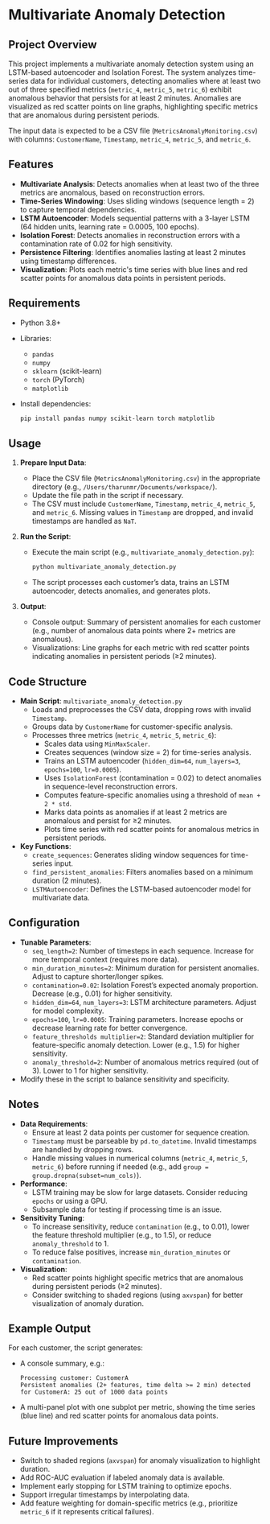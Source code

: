 # Multivariate Anomaly Detection 

## Project Overview

This project implements a multivariate anomaly detection system using an LSTM-based autoencoder and Isolation Forest. The system analyzes time-series data for individual customers, detecting anomalies where at least two out of three specified metrics (`metric_4`, `metric_5`, `metric_6`) exhibit anomalous behavior that persists for at least 2 minutes. Anomalies are visualized as red scatter points on line graphs, highlighting specific metrics that are anomalous during persistent periods.

The input data is expected to be a CSV file (`MetricsAnomalyMonitoring.csv`) with columns: `CustomerName`, `Timestamp`, `metric_4`, `metric_5`, and `metric_6`.

## Features

- **Multivariate Analysis**: Detects anomalies when at least two of the three metrics are anomalous, based on reconstruction errors.
- **Time-Series Windowing**: Uses sliding windows (sequence length = 2) to capture temporal dependencies.
- **LSTM Autoencoder**: Models sequential patterns with a 3-layer LSTM (64 hidden units, learning rate = 0.0005, 100 epochs).
- **Isolation Forest**: Detects anomalies in reconstruction errors with a contamination rate of 0.02 for high sensitivity.
- **Persistence Filtering**: Identifies anomalies lasting at least 2 minutes using timestamp differences.
- **Visualization**: Plots each metric's time series with blue lines and red scatter points for anomalous data points in persistent periods.

## Requirements

- Python 3.8+
- Libraries:
  - `pandas`
  - `numpy`
  - `sklearn` (scikit-learn)
  - `torch` (PyTorch)
  - `matplotlib`
- Install dependencies:

  ```bash
  pip install pandas numpy scikit-learn torch matplotlib
  ```

## Usage

1. **Prepare Input Data**:

   - Place the CSV file (`MetricsAnomalyMonitoring.csv`) in the appropriate directory (e.g., `/Users/tharunmr/Documents/workspace/`).
   - Update the file path in the script if necessary.
   - The CSV must include `CustomerName`, `Timestamp`, `metric_4`, `metric_5`, and `metric_6`. Missing values in `Timestamp` are dropped, and invalid timestamps are handled as `NaT`.

2. **Run the Script**:

   - Execute the main script (e.g., `multivariate_anomaly_detection.py`):

     ```bash
     python multivariate_anomaly_detection.py
     ```
   - The script processes each customer’s data, trains an LSTM autoencoder, detects anomalies, and generates plots.

3. **Output**:

   - Console output: Summary of persistent anomalies for each customer (e.g., number of anomalous data points where 2+ metrics are anomalous).
   - Visualizations: Line graphs for each metric with red scatter points indicating anomalies in persistent periods (≥2 minutes).

## Code Structure

- **Main Script**: `multivariate_anomaly_detection.py`
  - Loads and preprocesses the CSV data, dropping rows with invalid `Timestamp`.
  - Groups data by `CustomerName` for customer-specific analysis.
  - Processes three metrics (`metric_4`, `metric_5`, `metric_6`):
    - Scales data using `MinMaxScaler`.
    - Creates sequences (window size = 2) for time-series analysis.
    - Trains an LSTM autoencoder (`hidden_dim=64`, `num_layers=3`, `epochs=100`, `lr=0.0005`).
    - Uses `IsolationForest` (contamination = 0.02) to detect anomalies in sequence-level reconstruction errors.
    - Computes feature-specific anomalies using a threshold of `mean + 2 * std`.
    - Marks data points as anomalies if at least 2 metrics are anomalous and persist for ≥2 minutes.
    - Plots time series with red scatter points for anomalous metrics in persistent periods.
- **Key Functions**:
  - `create_sequences`: Generates sliding window sequences for time-series input.
  - `find_persistent_anomalies`: Filters anomalies based on a minimum duration (2 minutes).
  - `LSTMAutoencoder`: Defines the LSTM-based autoencoder model for multivariate data.

## Configuration

- **Tunable Parameters**:
  - `seq_length=2`: Number of timesteps in each sequence. Increase for more temporal context (requires more data).
  - `min_duration_minutes=2`: Minimum duration for persistent anomalies. Adjust to capture shorter/longer spikes.
  - `contamination=0.02`: Isolation Forest’s expected anomaly proportion. Decrease (e.g., 0.01) for higher sensitivity.
  - `hidden_dim=64`, `num_layers=3`: LSTM architecture parameters. Adjust for model complexity.
  - `epochs=100`, `lr=0.0005`: Training parameters. Increase epochs or decrease learning rate for better convergence.
  - `feature_thresholds multiplier=2`: Standard deviation multiplier for feature-specific anomaly detection. Lower (e.g., 1.5) for higher sensitivity.
  - `anomaly_threshold=2`: Number of anomalous metrics required (out of 3). Lower to 1 for higher sensitivity.
- Modify these in the script to balance sensitivity and specificity.

## Notes

- **Data Requirements**:
  - Ensure at least 2 data points per customer for sequence creation.
  - `Timestamp` must be parseable by `pd.to_datetime`. Invalid timestamps are handled by dropping rows.
  - Handle missing values in numerical columns (`metric_4`, `metric_5`, `metric_6`) before running if needed (e.g., add `group = group.dropna(subset=num_cols)`).
- **Performance**:
  - LSTM training may be slow for large datasets. Consider reducing `epochs` or using a GPU.
  - Subsample data for testing if processing time is an issue.
- **Sensitivity Tuning**:
  - To increase sensitivity, reduce `contamination` (e.g., to 0.01), lower the feature threshold multiplier (e.g., to 1.5), or reduce `anomaly_threshold` to 1.
  - To reduce false positives, increase `min_duration_minutes` or `contamination`.
- **Visualization**:
  - Red scatter points highlight specific metrics that are anomalous during persistent periods (≥2 minutes).
  - Consider switching to shaded regions (using `axvspan`) for better visualization of anomaly duration.

## Example Output

For each customer, the script generates:

- A console summary, e.g.:

  ```
  Processing customer: CustomerA
  Persistent anomalies (2+ features, time delta >= 2 min) detected for CustomerA: 25 out of 1000 data points
  ```
- A multi-panel plot with one subplot per metric, showing the time series (blue line) and red scatter points for anomalous data points.

## Future Improvements

- Switch to shaded regions (`axvspan`) for anomaly visualization to highlight duration.
- Add ROC-AUC evaluation if labeled anomaly data is available.
- Implement early stopping for LSTM training to optimize epochs.
- Support irregular timestamps by interpolating data.
- Add feature weighting for domain-specific metrics (e.g., prioritize `metric_6` if it represents critical failures).
